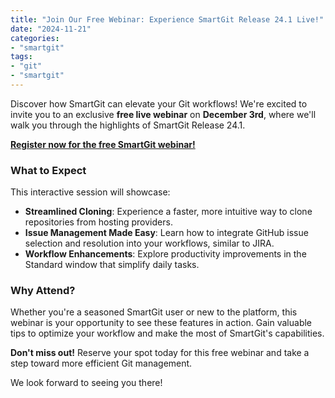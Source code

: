```yaml
---
title: "Join Our Free Webinar: Experience SmartGit Release 24.1 Live!"
date: "2024-11-21"
categories:
- "smartgit"
tags:
- "git"
- "smartgit"
---
```


Discover how SmartGit can elevate your Git workflows!
We're excited to invite you to an exclusive **free live webinar** on **December 3rd**, where we'll walk you through the highlights of SmartGit Release 24.1.

[**Register now for the free SmartGit webinar!**](https://zoom.us/webinar/register/9117321040303/WN_YXHOsaigRe-CL1D-wEA-Ag)

### What to Expect

This interactive session will showcase:

- **Streamlined Cloning**: Experience a faster, more intuitive way to clone repositories from hosting providers.
- **Issue Management Made Easy**: Learn how to integrate GitHub issue selection and resolution into your workflows, similar to JIRA.
- **Workflow Enhancements**: Explore productivity improvements in the Standard window that simplify daily tasks.

### Why Attend?

Whether you're a seasoned SmartGit user or new to the platform, this webinar is your opportunity to see these features in action.
Gain valuable tips to optimize your workflow and make the most of SmartGit's capabilities.

**Don't miss out!** Reserve your spot today for this free webinar and take a step toward more efficient Git management.

We look forward to seeing you there!
